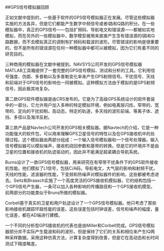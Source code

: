 ##GPS信号模拟器回顾

正如文献中提到的，一些基于软件的GPS信号模拟器正在发展。尽管这些模拟器实施的方法各异，但是它们都能产生数字中频信号或者I路和Q路的积分。在一些模拟器中，真正的GPS信号——包括扩频码、导航电文和错误源——都被如实地模拟，而在另外的一些模拟器中，数学模型被用来直接产生含有错误源的I路和Q路数据，而不去模拟真正的调制有扩频码和载波的波形。尽管错误的影响是很重要的，但不是所有的错误源在任何一种模拟器中都可以被模拟，因为它们有着不同的研究目的。

三种商用的模拟器在文献中被提到。NAVSYS公司开发的GPS信号模拟器MATLAB工具箱提供了一套完整的GPS信号模拟、测试和分析的工具。它利用信号强度、伪距、多普勒以及多普勒变化率来产生GPS射频信号。干扰信号、天线和前端对于GPS信号的影响也一同被模拟。这种模拟方法由于模拟的是GPS射频信号，因此极其地复杂。

第二款GPS软件模拟器是由CRS发布的。它是为了高级GPS系统设计的软件套装中的一部分。它允许用户加入多种的特定模拟环境，例如电离层闪烁，窄带的、宽带的、定向的干扰抑制，高动态，特定的轨道，多天线的波形前端、等离子体、遮挡、多径以及海洋反射。

第三款产品是Navtech公司开发的GPS相关模拟器。据Navtech的介绍，它是一种功能强大的软件包，可以用来理解GPS卫星信号的特性以及在GPS接收机中的处理过程。这个模拟器由两部分组成：一个输入信号模拟器和一个信号处理器。输入信号模拟器可以模拟噪声，接收机绕回参数和基带的转换。但是它的环境并不是由卫星的位置和接收机的轨迹驱动的，因此并不能满足超紧耦合导航系统。

Burns设计了一款GPS信号模拟器，用来研究在有窄带干扰条件下的GPS软件接收机性能。他们模拟了L1信号，包括C/A码，导航电文，大气层的影响和射频干扰，天线的性能，滤波器的性能，下变频和热噪声对模拟器件的影响，这些都被考虑进去。Seitz和Braasch实施了一个高度灵活的GPS接收机模拟器，它的结构包括一个GPS信号产生器，一条可以加入各种影响的传播路径和一个GPS接收机模型。前两部分的功能类似于Bruns所做的模拟器。

Corbell基于真实的卫星和用户轨迹设计了一个GPS信号模拟器。他只考虑了那些影响接收机跟踪环路性能的误差。这些误差包括时钟误差，信号和噪声的幅度，量化误差，都在AD端进行建模。

一个不同的分析型GPS接收机的代表也是由Miller和Corbell完成。GPS信号模拟器部分并不实际产生载波和码的波形，但是保持了它们的关系和相位来产生IQ两种采样数据。采用这种仿真方法，计算复杂度得到改善，但是它在高动态和长时间测试下精度略差。


